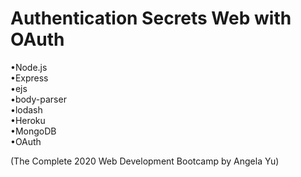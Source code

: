 # Authentication Secrets Web with OAuth

•Node.js  
•Express  
•ejs  
•body-parser  
•lodash  
•Heroku  
•MongoDB  
•OAuth  
  
(The Complete 2020 Web Development Bootcamp by Angela Yu)  
